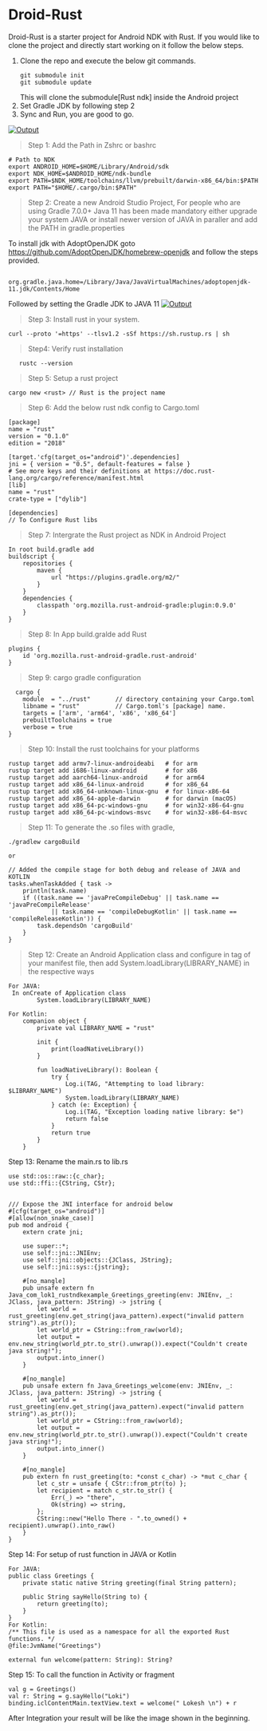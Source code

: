 # Droid-Rust
Droid-Rust is a starter project for Android NDK with Rust.
If you would like to clone the project and directly start working on it follow the below steps.
1. Clone the repo and execute the below git commands.
    ```
    git submodule init
    git submodule update
    ```
   This will clone the submodule[Rust ndk] inside the Android project
2. Set Gradle JDK by following step 2
3. Sync and Run, you are good to go.


[![Output](https://github.com/1ok1/droid-rust-starter/blob/main/droid-ndk-starter.png?raw=true)]()

> Step 1: Add the Path in Zshrc or bashrc
```
# Path to NDK
export ANDROID_HOME=$HOME/Library/Android/sdk
export NDK_HOME=$ANDROID_HOME/ndk-bundle
export PATH=$NDK_HOME/toolchains/llvm/prebuilt/darwin-x86_64/bin:$PATH
export PATH="$HOME/.cargo/bin:$PATH"
```

> Step 2: Create a new Android Studio Project, For people who are using Gradle 7.0.0+ Java 11 has been made mandatory either upgrade your system JAVA or install newer version of JAVA in paraller and add the PATH in gradle.properties

To install jdk with AdoptOpenJDK goto https://github.com/AdoptOpenJDK/homebrew-openjdk and follow the steps provided.
```
    org.gradle.java.home=/Library/Java/JavaVirtualMachines/adoptopenjdk-11.jdk/Contents/Home
```
Followed by setting the Gradle JDK to JAVA 11
[![Output](https://github.com/1ok1/droid-rust-starter/blob/main/jvm-settings.png?raw=true)]()
> Step 3: Install rust in your system.
```
curl --proto '=https' --tlsv1.2 -sSf https://sh.rustup.rs | sh
```

> Step4: Verify rust installation
```
   rustc --version
```

> Step 5: Setup a rust project
```
cargo new <rust> // Rust is the project name
```
>Step 6: Add the below rust ndk config to Cargo.toml
```
[package]
name = "rust"
version = "0.1.0"
edition = "2018"

[target.'cfg(target_os="android")'.dependencies]
jni = { version = "0.5", default-features = false }
# See more keys and their definitions at https://doc.rust-lang.org/cargo/reference/manifest.html
[lib]
name = "rust"
crate-type = ["dylib"]

[dependencies]
// To Configure Rust libs
```

> Step 7: Intergrate the Rust project as NDK in Android Project
```
In root build.gradle add
buildscript {
    repositories {
        maven {
            url "https://plugins.gradle.org/m2/"
        }
    }
    dependencies {
        classpath 'org.mozilla.rust-android-gradle:plugin:0.9.0'
    }
}
```

> Step 8: In App build.gralde add Rust
```
plugins {
    id 'org.mozilla.rust-android-gradle.rust-android'
}
```

> Step 9: cargo gradle configuration
```
  cargo {
    module  = "../rust"       // directory containing your Cargo.toml
    libname = "rust"          // Cargo.toml's [package] name.
    targets = ['arm', 'arm64', 'x86', 'x86_64']
    prebuiltToolchains = true
    verbose = true
}
```

> Step 10: Install the rust toolchains for your platforms
```
rustup target add armv7-linux-androideabi   # for arm
rustup target add i686-linux-android        # for x86
rustup target add aarch64-linux-android     # for arm64
rustup target add x86_64-linux-android      # for x86_64
rustup target add x86_64-unknown-linux-gnu  # for linux-x86-64
rustup target add x86_64-apple-darwin       # for darwin (macOS)
rustup target add x86_64-pc-windows-gnu     # for win32-x86-64-gnu
rustup target add x86_64-pc-windows-msvc    # for win32-x86-64-msvc
```

> Step 11: To generate the .so files with gradle,
```
./gradlew cargoBuild

or

// Added the compile stage for both debug and release of JAVA and KOTLIN
tasks.whenTaskAdded { task ->
    println(task.name)
    if ((task.name == 'javaPreCompileDebug' || task.name == 'javaPreCompileRelease'
            || task.name == 'compileDebugKotlin' || task.name == 'compileReleaseKotlin')) {
        task.dependsOn 'cargoBuild'
    }
}
```

> Step 12: Create an Android Application class and configure in <application> tag of your manifest file, then add System.loadLibrary(LIBRARY_NAME) in the respective ways
```
For JAVA:
 In onCreate of Application class    
        System.loadLibrary(LIBRARY_NAME)

For Kotlin:
    companion object {
        private val LIBRARY_NAME = "rust"

        init {
            print(loadNativeLibrary())
        }

        fun loadNativeLibrary(): Boolean {
            try {
                Log.i(TAG, "Attempting to load library: $LIBRARY_NAME")
                System.loadLibrary(LIBRARY_NAME)
            } catch (e: Exception) {
                Log.i(TAG, "Exception loading native library: $e")
                return false
            }
            return true
        }
    }
```

Step 13: Rename the main.rs to lib.rs
```
use std::os::raw::{c_char};
use std::ffi::{CString, CStr};


/// Expose the JNI interface for android below
#[cfg(target_os="android")]
#[allow(non_snake_case)]
pub mod android {
    extern crate jni;

    use super::*;
    use self::jni::JNIEnv;
    use self::jni::objects::{JClass, JString};
    use self::jni::sys::{jstring};

    #[no_mangle]
    pub unsafe extern fn Java_com_lok1_rustndkexample_Greetings_greeting(env: JNIEnv, _: JClass, java_pattern: JString) -> jstring {
        let world = rust_greeting(env.get_string(java_pattern).expect("invalid pattern string").as_ptr());
        let world_ptr = CString::from_raw(world);
        let output = env.new_string(world_ptr.to_str().unwrap()).expect("Couldn't create java string!");
        output.into_inner()
    }

    #[no_mangle]
    pub unsafe extern fn Java_Greetings_welcome(env: JNIEnv, _: JClass, java_pattern: JString) -> jstring {
        let world = rust_greeting(env.get_string(java_pattern).expect("invalid pattern string").as_ptr());
        let world_ptr = CString::from_raw(world);
        let output = env.new_string(world_ptr.to_str().unwrap()).expect("Couldn't create java string!");
        output.into_inner()
    }

    #[no_mangle]
    pub extern fn rust_greeting(to: *const c_char) -> *mut c_char {
        let c_str = unsafe { CStr::from_ptr(to) };
        let recipient = match c_str.to_str() {
            Err(_) => "there",
            Ok(string) => string,
        };
        CString::new("Hello There - ".to_owned() + recipient).unwrap().into_raw()
    }
}
```

Step 14: For setup of rust function in JAVA or Kotlin
```
For JAVA:
public class Greetings {
    private static native String greeting(final String pattern);

    public String sayHello(String to) {
        return greeting(to);
    }
}
For Kotlin:
/** This file is used as a namespace for all the exported Rust functions. */
@file:JvmName("Greetings")

external fun welcome(pattern: String): String?
```

Step 15: To call the function in Activity or fragment
```
val g = Greetings()
val r: String = g.sayHello("Loki")
binding.iclContentMain.textView.text = welcome(" Lokesh \n") + r
```

After Integration your result will be like the image shown in the beginning.